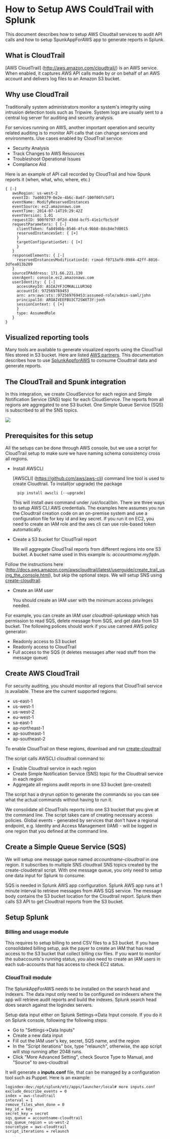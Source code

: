 # How to Setup AWS CouldTrail with Splunk

This document describes how to setup AWS Cloudtail services to audit API calls and how to setup SpunkAppForAWS app to generate reports in Splunk.

## What is CloudTrail
[AWS CloudTrail] (http://aws.amazon.com/cloudtrail/) is an AWS service. When enabled, it captures AWS API calls made by or on behalf of an AWS account and delivers log files to an Amazon S3 bucket. 

## Why use CloudTrail
Traditionally system administrators monitor a system's integrity using intrusion detection tools such as Tripwire. System logs are usually sent to 
a central log server for auditing and security analysis.

For services running on AWS, another important operation and security related auditing is to monitor API calls that can change services and environments. 
Use cases enabled by CloudTrail service:

* Security Analysis
* Track Changes to AWS Resources
* Troubleshoot Operational Issues
* Compliance Aid

Here is an example of API call recorded by CloudTrail and how Spunk reports it (when, what, who, where, etc.)

	{ [-]
	   awsRegion: us-west-2
	   eventID: 7ad60379-0e2e-4b6c-8a6f-100f00fc5df1
	   eventName: ModifyReservedInstances
	   eventSource: ec2.amazonaws.com
	   eventTime: 2014-07-14T19:29:42Z
	   eventVersion: 1.01
	   requestID: 900f0797-0f2d-43dd-bcf5-41e1cfbc5c9f
	   requestParameters: { [-]
	     clientToken: fa8494bb-8546-4fc4-9bb8-8dc84e7d0015
	     reservedInstancesSet: { [+]
	     }
	     targetConfigurationSet: { [+]
	     }
	   }
	   responseElements: { [-]
	     reservedInstancesModificationId: rimod-f0713af8-0984-42ff-8016-3dfea813b209
	   }
	   sourceIPAddress: 171.66.221.130
	   userAgent: console.ec2.amazonaws.com
	   userIdentity: { [-]
	     accessKeyId: ASIAJYFJCMKALLLUR36Q
	     accountId: 972569769453
	     arn: arn:aws:sts::972569769453:assumed-role/admin-saml/john
	     principalId: AROAIVEEFBU3CT2SWXT3Y:jonh
	     sessionContext: { [+]
	     }
	     type: AssumedRole
	   }
	}

## Visualized reporting tools
Many tools are available to generate visualized reports using the CloudTrail files stored in S3 bucket. Here are listed 
[AWS partners](http://aws.amazon.com/cloudtrail/partners/). This documentation describes how to use [SplunkAppforAWS](http://apps.splunk.com/app/1274/) to consume Cloudtrail data and generate reports. 

## The CloudTrail and Spunk integration

In this integration, we create CloudService for each region and Simple Notification Service (SNS) topic for each CloudService. The reports from all regions are aggregated to one S3 bucket. One Simple Queue Service (SQS) is subscribed to all the SNS topics. 

![](./images/splunk-aws-integration.png)

## Prerequisites for this setup

All the setups can be done through AWS console, but we use a script for CloudTrail setup to make sure we have naming schema consistency cross
all regions.

* Install AWSCLI 

    [AWSCLI] (https://github.com/aws/aws-cli) command line tool is used to create Cloudtrail. To install(or upgrade) the package

        pip install awscli [--upgrade]

    This will install _aws_ command under /usr/local/bin. There are three ways to setup AWS CLI AWS credentials. The examples here assumes you run the Cloudtrail creation code on an on-premise system and use a configuration file for key id and key secret. If you run it on EC2, you need to create an IAM role and
the aws cli can use role-based token automatically.

* Create a S3 bucket for CloudTrail report

    We will aggregate CloudTrail reports from different regions into one S3 bucket. A bucket name used in this example is:
_accountname.myfqdn_. 

Follow the instructions here (http://docs.aws.amazon.com/awscloudtrail/latest/userguide/create_trail_using_the_console.html), but skip the optional steps. We will setup SNS using [create-cloudtrail](./scripts/create-cloudtrail.sh). 

* Create an IAM user

    You should create an IAM user with the minimum access privileges needed. 

For example, you can create an IAM user _cloudtrail-splunkapp_  which has permission to read SQS, delete message from SQS, and get data from S3 bucket. The following polices should work if you use canned AWS policy generator:

* Readonly access to S3 bucket
* Readonly access to CloudTrail
* Full access to the SQS (it deletes messages after read stuff from the message queue)

## Create AWS CloudTrail

For security auditing, you should monitor all regions that CloudTrail service is available. These are the current supported regions:

* us-east-1
* us-west-1
* us-west-2
* eu-west-1
* sa-east-1
* ap-northeast-1
* ap-southeast-1	
* ap-southeast-2

To enable CloudTrail on these regions, download and run [create-cloudtrail](./scripts/create-cloudtrail.sh)

The script calls AWSCLI cloudtrail command to:

* Enable Cloudtrail service in each region
* Create Simple Notification Service (SNS) topic for the Cloudtrail service in each region
* Aggregate all regions audit reports in one S3 bucket (pre-created)

The script has a dryrun option to generate the commands so you can see what the actual commands without having to run it. 

We consolidate all CloudTrails reports into one S3 bucket that you give at the command line. The script takes care of creating necessary access policies. Global events - generated by services that don't have a regional endpoint, e.g. Identity and Access Management (IAM) - will be logged in one region that you defined at the command line. 

## Create a Simple Queue Service (SQS) 

We will setup one message queue named _accountname-cloudtrail_ in one region. It subscribes to multiple SNS cloudtrail SNS topics created by the create-cloudetrail script.  With one message queue, you only need to setup one data input for Splunk to consume. 

SQS is needed in Splunk AWS app configuration. Splunk AWS app runs at 1 minute interval to retrieve messages from AWS SQS service. The message body contains the S3 bucket location for the Cloudtrail report. Splunk then calls S3 API to get Cloudtrail reports from the S3 bucket.


## Setup Splunk

### Billing and usage module

This requires to setup billing to send CSV files to a S3 bucket. If you have consolidated billing setup, ask the payer to create an IAM that
has read access to the S3 bucket that collect billing csv files. If you want to monitor the subaccounts's running status, you also need to create
an IAM users in each sub-accounts that has access to check EC2 status. 

### CloudTrail module

The SplunkAppForAWS needs to be installed on the search head and indexers. The data input only need to be configured on indexers where the app will retrieve audit reports and build the indexes. Splunk search head does search against the logindex servers. 

Setup data input either on Splunk Settings->Data Input console. If you do it on Splunk console, following the following steps:

* Go to "Settings->Data Inputs" 
* Create a new data input
* Fill out the IAM user's key, secret, SQS name, and the region
* In the "Script iterations" box, type "relaunch", otherwise, the app script will stop running after 2048 runs.
* Click "More Advanced Setting", check Source Type to Manual, and "Source" to aws-cloudtrail

It will generate a __inputs.conf__ file, that can be managed by a configuration tool such as Puppet. Here is an example:

    logindex-dev:/opt/splunk/etc/apps/launcher/local# more inputs.conf 
    exclude_describe_events = 0
	index = aws-cloudtrail
	interval = 1
	remove_files_when_done = 0
	key_id = key
	secret_key = secret
	sqs_queue = accountname-cloudtrail
	sqs_queue_region = us-west-2
	sourcetype = aws-cloudtrail
	script_iterations = relaunch

 